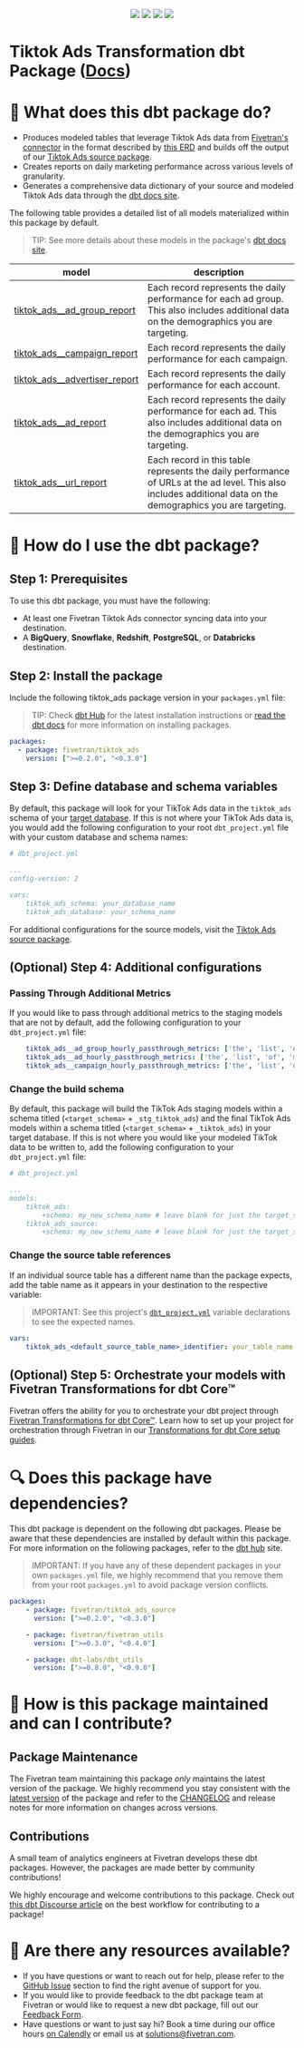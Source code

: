 <p align="center">
    <a alt="License"
        href="https://github.com/fivetran/dbt_tiktok/blob/main/LICENSE">
        <img src="https://img.shields.io/badge/License-Apache%202.0-blue.svg" /></a>
    <a alt="dbt-core">
        <img src="https://img.shields.io/badge/dbt_Core™_version->=1.0.0_,<2.0.0-orange.svg" /></a>
    <a alt="Maintained?">
        <img src="https://img.shields.io/badge/Maintained%3F-yes-green.svg" /></a>
    <a alt="PRs">
        <img src="https://img.shields.io/badge/Contributions-welcome-blueviolet" /></a>
</p>

# Tiktok Ads Transformation dbt Package ([Docs](https://fivetran.github.io/dbt_tiktok_ads/))
# 📣 What does this dbt package do?
- Produces modeled tables that leverage Tiktok Ads data from [Fivetran's connector](https://fivetran.com/docs/applications/tiktok-ads) in the format described by [this ERD](https://fivetran.com/docs/applications/tiktok-ads#schemainformation) and builds off the output of our [Tiktok Ads source package](https://github.com/fivetran/dbt_tiktok_ads_source).
- Creates reports on daily marketing performance across various levels of granularity. 
- Generates a comprehensive data dictionary of your source and modeled Tiktok Ads data through the [dbt docs site](https://fivetran.github.io/dbt_tiktok_ads/).

The following table provides a detailed list of all models materialized within this package by default. 
> TIP: See more details about these models in the package's [dbt docs site](https://fivetran.github.io/dbt_tiktok_ads/#!/overview?g_v=1&g_e=seeds).

| **model**                    | **description**                                                                                                        |
| ---------------------------- | ---------------------------------------------------------------------------------------------------------------------- |
| [tiktok_ads__ad_group_report](https://github.com/fivetran/dbt_tiktok_ads/blob/main/models/tiktok_ads__ad_group_report.sql)                     | Each record represents the daily performance for each ad group. This also includes additional data on the demographics you are targeting. | 
| [tiktok_ads__campaign_report](https://github.com/fivetran/dbt_tiktok_ads/blob/main/models/tiktok_ads__campaign_report.sql)                     | Each record represents the daily performance for each campaign. |
| [tiktok_ads__advertiser_report](https://github.com/fivetran/dbt_tiktok_ads/blob/main/models/tiktok_ads__account_report.sql)                     | Each record represents the daily performance for each account. |
| [tiktok_ads__ad_report](https://github.com/fivetran/dbt_tiktok_ads/blob/main/models/tiktok_ads__ad_report.sql)                     | Each record represents the daily performance for each ad. This also includes additional data on the demographics you are targeting. | 
| [tiktok_ads__url_report](https://github.com/fivetran/dbt_tiktok_ads/blob/main/models/tiktok_ads__url_report.sql)                     | Each record in this table represents the daily performance of URLs at the ad level. This also includes additional data on the demographics you are targeting.

# 🎯 How do I use the dbt package?

## Step 1: Prerequisites
To use this dbt package, you must have the following:

- At least one Fivetran Tiktok Ads connector syncing data into your destination.
- A **BigQuery**, **Snowflake**, **Redshift**, **PostgreSQL**, or **Databricks** destination.

## Step 2: Install the package
Include the following tiktok_ads package version in your `packages.yml` file:
> TIP: Check [dbt Hub](https://hub.getdbt.com/) for the latest installation instructions or [read the dbt docs](https://docs.getdbt.com/docs/package-management) for more information on installing packages.
```yaml
packages:
  - package: fivetran/tiktok_ads
    version: [">=0.2.0", "<0.3.0"]

```

## Step 3: Define database and schema variables
By default, this package will look for your TikTok Ads data in the `tiktok_ads` schema of your [target database](https://docs.getdbt.com/docs/running-a-dbt-project/using-the-command-line-interface/configure-your-profile). If this is not where your TikTok Ads data is, you would add the following configuration to your root `dbt_project.yml` file with your custom database and schema names:

```yml
# dbt_project.yml

...
config-version: 2

vars:
    tiktok_ads_schema: your_database_name
    tiktok_ads_database: your_schema_name
```

For additional configurations for the source models, visit the [Tiktok Ads source package](https://github.com/fivetran/dbt_tiktok_ads_source).

## (Optional) Step 4: Additional configurations
### Passing Through Additional Metrics
If you would like to pass through additional metrics to the staging models that are not by default, add the following configuration to your `dbt_project.yml` file:  
```yml  
    tiktok_ads__ad_group_hourly_passthrough_metrics: ['the', 'list', 'of', 'metric', 'columns', 'to', 'include'] # from tiktok_ads.ad_group_report_hourly
    tiktok_ads__ad_hourly_passthrough_metrics: ['the', 'list', 'of', 'metric', 'columns', 'to', 'include'] # from tiktok_ads.ad_report_hourly
    tiktok_ads__campaign_hourly_passthrough_metrics: ['the', 'list', 'of', 'metric', 'columns', 'to', 'include'] # from tiktok_ads.campaign_report_hourly
```
### Change the build schema
By default, this package will build the TikTok Ads staging models within a schema titled (`<target_schema>` + `_stg_tiktok_ads`) and the final TikTok Ads models within a schema titled (`<target_schema>` + `_tiktok_ads`) in your target database. If this is not where you would like your modeled TikTok data to be written to, add the following configuration to your `dbt_project.yml` file:

```yml
# dbt_project.yml

...
models:
    tiktok_ads:
        +schema: my_new_schema_name # leave blank for just the target_schema
    tiktok_ads_source:
        +schema: my_new_schema_name # leave blank for just the target_schema
```

    
### Change the source table references
If an individual source table has a different name than the package expects, add the table name as it appears in your destination to the respective variable:

> IMPORTANT: See this project's [`dbt_project.yml`](https://github.com/fivetran/dbt_tiktok_ads/blob/main/dbt_project.yml) variable declarations to see the expected names.

```yml
vars:
    tiktok_ads_<default_source_table_name>_identifier: your_table_name 
```

## (Optional) Step 5: Orchestrate your models with Fivetran Transformations for dbt Core™
Fivetran offers the ability for you to orchestrate your dbt project through [Fivetran Transformations for dbt Core™](https://fivetran.com/docs/transformations/dbt). Learn how to set up your project for orchestration through Fivetran in our [Transformations for dbt Core setup guides](https://fivetran.com/docs/transformations/dbt#setupguide).

# 🔍 Does this package have dependencies?
This dbt package is dependent on the following dbt packages. Please be aware that these dependencies are installed by default within this package. For more information on the following packages, refer to the [dbt hub](https://hub.getdbt.com/) site.
> IMPORTANT: If you have any of these dependent packages in your own `packages.yml` file, we highly recommend that you remove them from your root `packages.yml` to avoid package version conflicts.
    
```yml
packages:
    - package: fivetran/tiktok_ads_source
      version: [">=0.2.0", "<0.3.0"]

    - package: fivetran/fivetran_utils
      version: [">=0.3.0", "<0.4.0"]

    - package: dbt-labs/dbt_utils
      version: [">=0.8.0", "<0.9.0"]
```
# 🙌 How is this package maintained and can I contribute?
## Package Maintenance
The Fivetran team maintaining this package _only_ maintains the latest version of the package. We highly recommend you stay consistent with the [latest version](https://hub.getdbt.com/fivetran/tiktok_ads/latest/) of the package and refer to the [CHANGELOG](https://github.com/fivetran/dbt_tiktok_ads/blob/main/CHANGELOG.md) and release notes for more information on changes across versions.

## Contributions
A small team of analytics engineers at Fivetran develops these dbt packages. However, the packages are made better by community contributions! 

We highly encourage and welcome contributions to this package. Check out [this dbt Discourse article](https://discourse.getdbt.com/t/contributing-to-a-dbt-package/657) on the best workflow for contributing to a package!

# 🏪 Are there any resources available?
- If you have questions or want to reach out for help, please refer to the [GitHub Issue](https://github.com/fivetran/dbt_tiktok_ads/issues/new/choose) section to find the right avenue of support for you.
- If you would like to provide feedback to the dbt package team at Fivetran or would like to request a new dbt package, fill out our [Feedback Form](https://www.surveymonkey.com/r/DQ7K7WW).
- Have questions or want to just say hi? Book a time during our office hours [on Calendly](https://calendly.com/fivetran-solutions-team/fivetran-solutions-team-office-hours) or email us at solutions@fivetran.com.